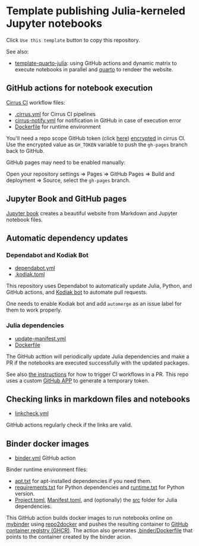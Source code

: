 # Template publishing Julia-kerneled Jupyter notebooks

Click `Use this template` button to copy this repository.

See also:

- [template-quarto-julia](https://github.com/sosiristseng/template-quarto-julia): using GitHub actions and dynamic matrix to execute notebooks in parallel and [quarto][] to rendeer the website.

[quarto]: https://quarto.org/
[jupyter-book]: https://jupyterbook.org/
[Cirrus CI]: https://cirrus-ci.org/

## GitHub actions for notebook execution

[Cirrus CI](https://cirrus-ci.org/) workflow files:

- [.cirrus.yml](.cirrus.yml) for Cirrus CI pipelines
- [cirrus-notify.yml](.github/workflows/cirrus-notify.yml) for notification in GitHub in case of execution error
- [Dockerfile](.github/Dockerfile) for runtime environment

You'll need a repo scope GitHub token (click [here](https://github.com/settings/tokens/new?scopes=repo)) [encrypted](https://cirrus-ci.org/guide/writing-tasks/#encrypted-variables) in cirrus CI. Use the encrypted value as `GH_TOKEN` variable to push the `gh-pages` branch back to GitHub.

GitHub pages may need to be enabled manually:

Open your repository settings => Pages => GitHub Pages
=> Build and deployment => Source, select the `gh-pages` branch.

## Jupyter Book and GitHub pages

[Jupyter book][jupyter-book] creates a beautiful website from Markdown and Jupyter notebook files.

## Automatic dependency updates

### Dependabot and Kodiak Bot

- [dependabot.yml](.github/dependabot.yml)
- [.kodiak.toml](.github/.kodiak.toml)

This repository uses Dependabot to automatically update Julia, Python, and GitHub actions, and [Kodiak bot](https://kodiakhq.com/) to automate pull requests.

One needs to enable Kodiak bot and add `automerge` as an issue label for them to work properly.

### Julia dependencies

- [update-manifest.yml](.github/workflows/update-manifest.yml)
- [Dockerfile](.github/Dockerfile)

The GitHub acttion will periodically update Julia dependencies and make a PR if the notebooks are executed successfully with the updated packages.

See also [the instructions](https://github.com/peter-evans/create-pull-request/blob/main/docs/concepts-guidelines.md#triggering-further-workflow-runs) for how to trigger CI workflows in a PR. This repo uses a custom [GitHub APP](https://github.com/peter-evans/create-pull-request/blob/main/docs/concepts-guidelines.md#authenticating-with-github-app-generated-tokens) to generate a temporary token.

## Checking links in markdown files and notebooks

- [linkcheck.yml](.github/workflows/linkcheck.yml)

GitHub actions regularly check if the links are valid.

## Binder docker images

- [binder.yml](.github/workflows/binder.yml) GitHub action

Binder runtime environment files:

- [apt.txt](apt.txt) for apt-installed dependencies if you need them.
- [requirements.txt](requirements.txt) for Python dependencies and [runtime.txt](runtime.txt) for Python version.
- [Project.toml](Project.toml), [Manifest.toml](Manifest.toml), and (optionally) the [src](src/) folder for Julia dependencies.

This GitHub action builds docker images to run notebooks online on [mybinder](https://mybinder.org/) using [repo2docker](https://repo2docker.readthedocs.io/) and pushes the resulting container to [GitHub container registry (GHCR)][ghcr]. The action also generates [.binder/Dockerfile](.binder/Dockerfile) that points to the container created by the binder acion.

[ghcr]: https://docs.github.com/en/packages/working-with-a-github-packages-registry/working-with-the-container-registry
